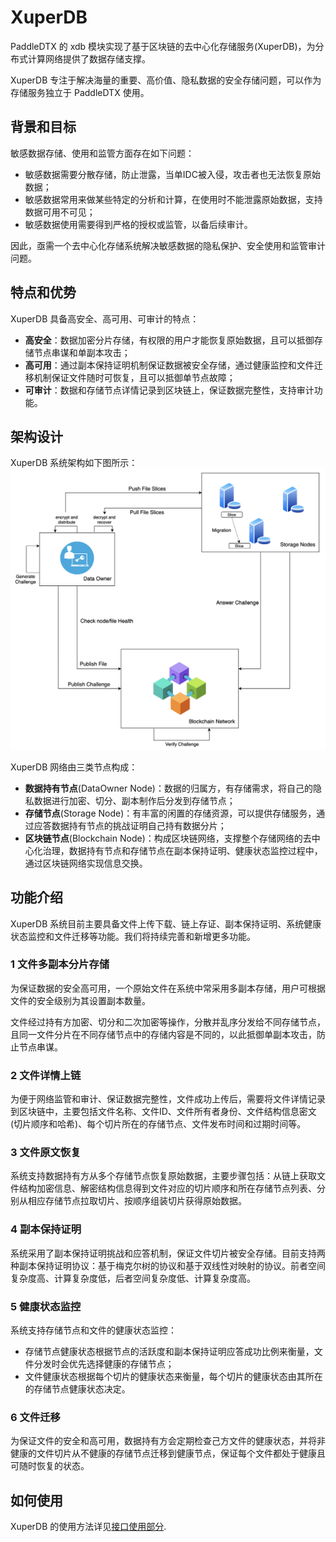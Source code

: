 # XuperDB
PaddleDTX 的 xdb 模块实现了基于区块链的去中心化存储服务(XuperDB)，为分布式计算网络提供了数据存储支撑。

XuperDB 专注于解决海量的重要、高价值、隐私数据的安全存储问题，可以作为存储服务独立于 PaddleDTX 使用。

## 背景和目标
敏感数据存储、使用和监管方面存在如下问题：
- 敏感数据需要分散存储，防止泄露，当单IDC被入侵，攻击者也无法恢复原始数据；
- 敏感数据常用来做某些特定的分析和计算，在使用时不能泄露原始数据，支持数据可用不可见；
- 敏感数据使用需要得到严格的授权或监管，以备后续审计。

因此，亟需一个去中心化存储系统解决敏感数据的隐私保护、安全使用和监管审计问题。

## 特点和优势
XuperDB 具备高安全、高可用、可审计的特点：
- **高安全**：数据加密分片存储，有权限的用户才能恢复原始数据，且可以抵御存储节点串谋和单副本攻击；
- **高可用**：通过副本保持证明机制保证数据被安全存储，通过健康监控和文件迁移机制保证文件随时可恢复，且可以抵御单节点故障；
- **可审计**：数据和存储节点详情记录到区块链上，保证数据完整性，支持审计功能。

## 架构设计
XuperDB 系统架构如下图所示：
![Image text](../_static/xdb.png)

XuperDB 网络由三类节点构成：
- **数据持有节点**(DataOwner Node)：数据的归属方，有存储需求，将自己的隐私数据进行加密、切分、副本制作后分发到存储节点；
- **存储节点**(Storage Node)：有丰富的闲置的存储资源，可以提供存储服务，通过应答数据持有节点的挑战证明自己持有数据分片；
- **区块链节点**(Blockchain Node)：构成区块链网络，支撑整个存储网络的去中心化治理，数据持有节点和存储节点在副本保持证明、健康状态监控过程中，通过区块链网络实现信息交换。

## 功能介绍
XuperDB 系统目前主要具备文件上传下载、链上存证、副本保持证明、系统健康状态监控和文件迁移等功能。我们将持续完善和新增更多功能。
### 1 文件多副本分片存储
为保证数据的安全高可用，一个原始文件在系统中常采用多副本存储，用户可根据文件的安全级别为其设置副本数量。

文件经过持有方加密、切分和二次加密等操作，分散并乱序分发给不同存储节点，且同一文件分片在不同存储节点中的存储内容是不同的，以此抵御单副本攻击，防止节点串谋。

### 2 文件详情上链
为便于网络监管和审计、保证数据完整性，文件成功上传后，需要将文件详情记录到区块链中，主要包括文件名称、文件ID、文件所有者身份、文件结构信息密文(切片顺序和哈希)、每个切片所在的存储节点、文件发布时间和过期时间等。

### 3 文件原文恢复
系统支持数据持有方从多个存储节点恢复原始数据，主要步骤包括：从链上获取文件结构加密信息、解密结构信息得到文件对应的切片顺序和所在存储节点列表、分别从相应存储节点拉取切片、按顺序组装切片获得原始数据。

### 4 副本保持证明
系统采用了副本保持证明挑战和应答机制，保证文件切片被安全存储。目前支持两种副本保持证明协议：基于梅克尔树的协议和基于双线性对映射的协议。前者空间复杂度高、计算复杂度低，后者空间复杂度低、计算复杂度高。

### 5 健康状态监控
系统支持存储节点和文件的健康状态监控：
- 存储节点健康状态根据节点的活跃度和副本保持证明应答成功比例来衡量，文件分发时会优先选择健康的存储节点；
- 文件健康状态根据每个切片的健康状态来衡量，每个切片的健康状态由其所在的存储节点健康状态决定。

### 6 文件迁移
为保证文件的安全和高可用，数据持有方会定期检查己方文件的健康状态，并将非健康的文件切片从不健康的存储节点迁移到健康节点，保证每个文件都处于健康且可随时恢复的状态。

## 如何使用
XuperDB 的使用方法详见[接口使用部分](../quickstart/client.md).
